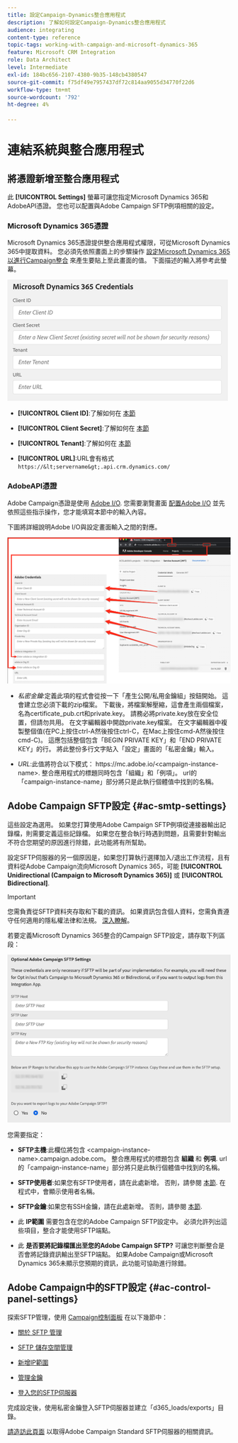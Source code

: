 ```yaml
---
title: 設定Campaign-Dynamics整合應用程式
description: 了解如何設定Campaign-Dynamics整合應用程式
audience: integrating
content-type: reference
topic-tags: working-with-campaign-and-microsoft-dynamics-365
feature: Microsoft CRM Integration
role: Data Architect
level: Intermediate
exl-id: 184bc656-2107-4380-9b35-148cb4380547
source-git-commit: f75df49e7957437df72c814aa9055d34770f22d6
workflow-type: tm+mt
source-wordcount: '792'
ht-degree: 4%

---
```


# 連結系統與整合應用程式

## 將憑證新增至整合應用程式

此 **[!UICONTROL Settings]** 螢幕可讓您指定Microsoft Dynamics 365和AdobeAPI憑證。 您也可以配置與Adobe Campaign SFTP例項相關的設定。

### Microsoft Dynamics 365憑證

Microsoft Dynamics 365憑證提供整合應用程式權限，可從Microsoft Dynamics 365中提取資料。  您必須先依照畫面上的步驟操作 [設定Microsoft Dynamics 365以進行Campaign整合](../../integrating/using/d365-acs-configure-d365.md) 來產生要貼上至此畫面的值。 下面描述的輸入將參考此螢幕。

![](assets/do-not-localize/d365-to-acs-ui-page-workflows-settings-d365.png)

* **[!UICONTROL Client ID]**:了解如何在 [本節](../../integrating/using/d365-acs-configure-d365.md#register-a-new-app)

* **[!UICONTROL Client Secret]**:了解如何在 [本節](../../integrating/using/d365-acs-configure-d365.md#generate-a-client-secret)

* **[!UICONTROL Tenant]**:了解如何在 [本節](../../integrating/using/d365-acs-configure-d365.md#get-the-tenant-id)

* **[!UICONTROL URL]**:URL會有格式 `https://&lt;servername&gt;.api.crm.dynamics.com/`

### AdobeAPI憑證

Adobe Campaign憑證是使用 [Adobe I/O](https://www.adobe.io/). 您需要瀏覽畫面 [配置Adobe I/O](../../integrating/using/d365-acs-configure-adobe-io.md) 並先依照這些指示操作，您才能填寫本節中的輸入內容。

下圖將詳細說明Adobe I/O與設定畫面輸入之間的對應。

![](assets/do-not-localize/d365-to-acs-ui-page-workflows-settings-adobeio.png)

* *私密金鑰*:定義此項的程式會從按一下「產生公開/私用金鑰組」按鈕開始。 這會建立您必須下載的zip檔案。 下載後，將檔案解壓縮，這會產生兩個檔案，名為certificate_pub.crt和private.key。 請務必將private.key放在安全位置，但請勿共用。 在文字編輯器中開啟private.key檔案。 在文字編輯器中複製整個值(在PC上按住ctrl-A然後按住ctrl-C，在Mac上按住cmd-A然後按住cmd-C)。 這應包括整個包含「BEGIN PRIVATE KEY」和「END PRIVATE KEY」的行。 將此整份多行文字貼入「設定」畫面的「私密金鑰」輸入。

* *URL*:此值將符合以下模式： https\://mc.adobe.io/&lt;campaign-instance-name>. 整合應用程式的標題同時包含「組織」和「例項」。 url的「campaign-instance-name」部分將只是此執行個體值中找到的名稱。

## Adobe Campaign SFTP設定 {#ac-smtp-settings}

這些設定為選用。 如果您打算使用Adobe Campaign SFTP例項從連接器輸出記錄檔，則需要定義這些記錄檔。 如果您在整合執行時遇到問題，且需要針對輸出不符合您期望的原因進行除錯，此功能將有所幫助。

設定SFTP伺服器的另一個原因是，如果您打算執行選擇加入/退出工作流程，且有資料從Adobe Campaign流向Microsoft Dynamics 365，可能 **[!UICONTROL Unidirectional (Campaign to Microsoft Dynamics 365)]** 或 **[!UICONTROL Bidirectional]**.

>[!IMPORTANT]
>
>您需負責從SFTP資料夾存取和下載的資訊。 如果資訊包含個人資料，您需負責遵守任何適用的隱私權法律和法規。 [深入瞭解](../../integrating/using/d365-acs-notices-and-recommendations.md#acs-msdyn-manage-privacy)。

若要定義Microsoft Dynamics 365整合的Campaign SFTP設定，請存取下列區段：

![](assets/do-not-localize/d365-to-acs-ui-page-workflows-settings-sftp.png)

您需要指定：

* **SFTP主機**:此欄位將包含 &lt;campaign-instance-name>.campaign.adobe.com。 整合應用程式的標題包含 **組織** 和 **例項**. url的「campaign-instance-name」部分將只是此執行個體值中找到的名稱。

* **SFTP使用者**:如果您有SFTP使用者，請在此處新增。 否則，請參閱 [本節](#ac-control-panel-settings). 在程式中，會顯示使用者名稱。

* **SFTP金鑰**:如果您有SSH金鑰，請在此處新增。 否則，請參閱 [本節](#ac-control-panel-settings).

* 此 **IP範圍** 需要包含在您的Adobe Campaign SFTP設定中。 必須允許列出這些項目，整合才能使用SFTP端點。

* 此 **是否要將記錄檔匯出至您的Adobe Campaign SFTP?** 可讓您判斷整合是否會將記錄資訊輸出至SFTP端點。 如果Adobe Campaign或Microsoft Dynamics 365未顯示您預期的資訊，此功能可協助進行除錯。

## Adobe Campaign中的SFTP設定 {#ac-control-panel-settings}

探索SFTP管理，使用 [Campaign控制面板](https://experienceleague.adobe.com/docs/control-panel/using/control-panel-home.html?lang=zh-Hant) 在以下幾節中：

* [關於 SFTP 管理](https://experienceleague.adobe.com/docs/control-panel/using/sftp-management/about-sftp-management.html?lang=zh-Hant#sftp-management)

* [SFTP 儲存空間管理](https://experienceleague.adobe.com/docs/control-panel/using/sftp-management/key-management.html?lang=en#installing-ssh-key)

* [新增IP範圍](https://experienceleague.adobe.com/docs/control-panel/using/sftp-management/ip-range-allow-listing.html?lang=en#sftp-management)

* [管理金鑰](https://experienceleague.adobe.com/docs/control-panel/using/sftp-management/key-management.html?lang=en#sftp-management)

* [登入您的SFTP伺服器](https://experienceleague.adobe.com/docs/control-panel/using/sftp-management/logging-into-sftp-server.html?lang=en#sftp-management)

完成設定後，使用私密金鑰登入SFTP伺服器並建立「d365_loads/exports」目錄。

[請造訪此頁面](https://experienceleague.adobe.com/docs/campaign-standard-learn/control-panel/sftp-management/monitoring-server-capacity.html?lang=en#sftp-management) 以取得Adobe Campaign Standard SFTP伺服器的相關資訊。
